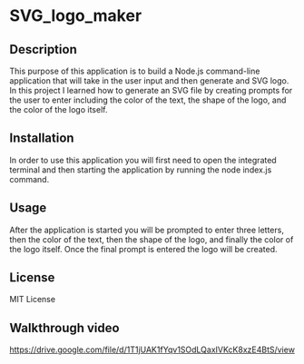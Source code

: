 # SVG_logo_maker

## Description

This purpose of this application is to build a Node.js command-line application that will take in the user input and then generate and SVG logo.  In this project I learned how to generate an SVG file by creating prompts for the user to enter including the color of the text, the shape of the logo, and the color of the logo itself.  

## Installation

In order to use this application you will first need to open the integrated terminal and then starting the application by running the node index.js command. 

## Usage

After the application is started you will be prompted to enter three letters, then the color of the text, then the shape of the logo, and finally the color of the logo itself. Once the final prompt is entered the logo will be created.  


## License

MIT License

## Walkthrough video 

https://drive.google.com/file/d/1T1jUAK1fYqv1SOdLQaxIVKcK8xzE4BtS/view


